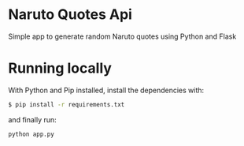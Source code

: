 Naruto Quotes Api
====================
Simple app to generate random Naruto quotes using Python and Flask

# Running locally
With Python and Pip installed, install the dependencies with:
```sh
$ pip install -r requirements.txt
```

and finally run:
```sh
python app.py

```
